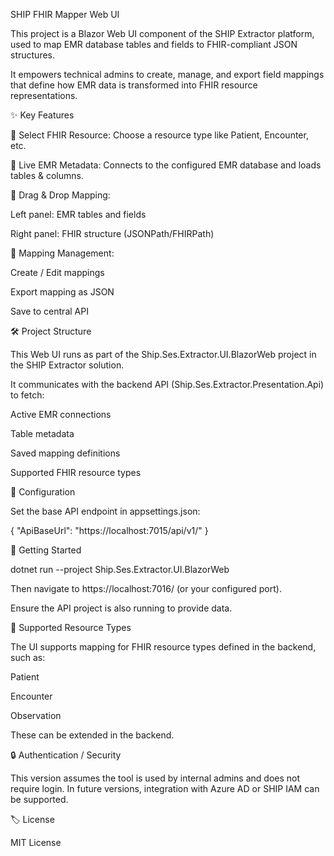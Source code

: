 SHIP FHIR Mapper Web UI

This project is a Blazor Web UI component of the SHIP Extractor platform, used to map EMR database tables and fields to FHIR-compliant JSON structures.

It empowers technical admins to create, manage, and export field mappings that define how EMR data is transformed into FHIR resource representations.

✨ Key Features

🔽 Select FHIR Resource: Choose a resource type like Patient, Encounter, etc.

🔄 Live EMR Metadata: Connects to the configured EMR database and loads tables & columns.

🧭 Drag & Drop Mapping:

Left panel: EMR tables and fields

Right panel: FHIR structure (JSONPath/FHIRPath)

💾 Mapping Management:

Create / Edit mappings

Export mapping as JSON

Save to central API

🛠️ Project Structure

This Web UI runs as part of the Ship.Ses.Extractor.UI.BlazorWeb project in the SHIP Extractor solution.

It communicates with the backend API (Ship.Ses.Extractor.Presentation.Api) to fetch:

Active EMR connections

Table metadata

Saved mapping definitions

Supported FHIR resource types

🔧 Configuration

Set the base API endpoint in appsettings.json:

{
  "ApiBaseUrl": "https://localhost:7015/api/v1/"
}

🚀 Getting Started

dotnet run --project Ship.Ses.Extractor.UI.BlazorWeb

Then navigate to https://localhost:7016/ (or your configured port).

Ensure the API project is also running to provide data.

🧱 Supported Resource Types

The UI supports mapping for FHIR resource types defined in the backend, such as:

Patient

Encounter

Observation

These can be extended in the backend.

🔒 Authentication / Security

This version assumes the tool is used by internal admins and does not require login. In future versions, integration with Azure AD or SHIP IAM can be supported.

🏷️ License

MIT License

